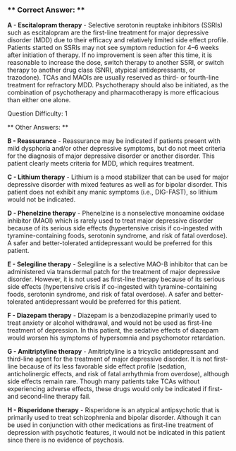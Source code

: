 ### ** Correct Answer: **

**A - Escitalopram therapy** - Selective serotonin reuptake inhibitors (SSRIs) such as escitalopram are the first-line treatment for major depressive disorder (MDD) due to their efficacy and relatively limited side effect profile. Patients started on SSRIs may not see symptom reduction for 4–6 weeks after initiation of therapy. If no improvement is seen after this time, it is reasonable to increase the dose, switch therapy to another SSRI, or switch therapy to another drug class (SNRI, atypical antidepressants, or trazodone). TCAs and MAOIs are usually reserved as third- or fourth-line treatment for refractory MDD. Psychotherapy should also be initiated, as the combination of psychotherapy and pharmacotherapy is more efficacious than either one alone.

Question Difficulty: 1

** Other Answers: **

**B - Reassurance** - Reassurance may be indicated if patients present with mild dysphoria and/or other depressive symptoms, but do not meet criteria for the diagnosis of major depressive disorder or another disorder. This patient clearly meets criteria for MDD, which requires treatment.

**C - Lithium therapy** - Lithium is a mood stabilizer that can be used for major depressive disorder with mixed features as well as for bipolar disorder. This patient does not exhibit any manic symptoms (i.e., DIG-FAST), so lithium would not be indicated.

**D - Phenelzine therapy** - Phenelzine is a nonselective monoamine oxidase inhibitor (MAOI) which is rarely used to treat major depressive disorder because of its serious side effects (hypertensive crisis if co-ingested with tyramine-containing foods, serotonin syndrome, and risk of fatal overdose). A safer and better-tolerated antidepressant would be preferred for this patient.

**E - Selegiline therapy** - Selegiline is a selective MAO-B inhibitor that can be administered via transdermal patch for the treatment of major depressive disorder. However, it is not used as first-line therapy because of its serious side effects (hypertensive crisis if co-ingested with tyramine-containing foods, serotonin syndrome, and risk of fatal overdose). A safer and better-tolerated antidepressant would be preferred for this patient.

**F - Diazepam therapy** - Diazepam is a benzodiazepine primarily used to treat anxiety or alcohol withdrawal, and would not be used as first-line treatment of depression. In this patient, the sedative effects of diazepam would worsen his symptoms of hypersomnia and psychomotor retardation.

**G - Amitriptyline therapy** - Amitriptyline is a tricyclic antidepressant and third-line agent for the treatment of major depressive disorder. It is not first-line because of its less favorable side effect profile (sedation, anticholinergic effects, and risk of fatal arrhythmia from overdose), although side effects remain rare. Though many patients take TCAs without experiencing adverse effects, these drugs would only be indicated if first- and second-line therapy fail.

**H - Risperidone therapy** - Risperidone is an atypical antipsychotic that is primarily used to treat schizophrenia and bipolar disorder. Although it can be used in conjunction with other medications as first-line treatment of depression with psychotic features, it would not be indicated in this patient since there is no evidence of psychosis.

